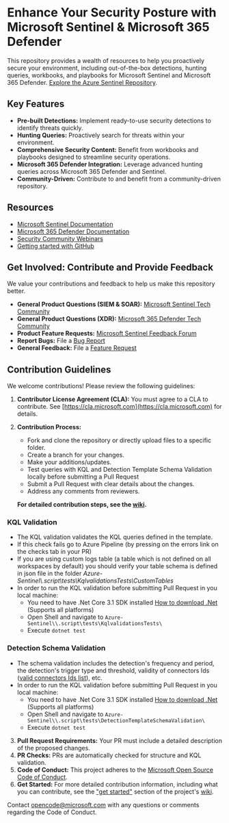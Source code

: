 # Enhance Your Security Posture with Microsoft Sentinel & Microsoft 365 Defender

This repository provides a wealth of resources to help you proactively secure your environment, including out-of-the-box detections, hunting queries, workbooks, and playbooks for Microsoft Sentinel and Microsoft 365 Defender.  [Explore the Azure Sentinel Repository](https://github.com/Azure/Azure-Sentinel).

## Key Features

*   **Pre-built Detections:** Implement ready-to-use security detections to identify threats quickly.
*   **Hunting Queries:** Proactively search for threats within your environment.
*   **Comprehensive Security Content:**  Benefit from workbooks and playbooks designed to streamline security operations.
*   **Microsoft 365 Defender Integration:** Leverage advanced hunting queries across Microsoft 365 Defender and Sentinel.
*   **Community-Driven:** Contribute to and benefit from a community-driven repository.

## Resources

*   [Microsoft Sentinel Documentation](https://go.microsoft.com/fwlink/?linkid=2073774&clcid=0x409)
*   [Microsoft 365 Defender Documentation](https://docs.microsoft.com/microsoft-365/security/defender/microsoft-365-defender?view=o365-worldwide)
*   [Security Community Webinars](https://aka.ms/securitywebinars)
*   [Getting started with GitHub](https://help.github.com/en#dotcom)

## Get Involved: Contribute and Provide Feedback

We value your contributions and feedback to help us make this repository better.

*   **General Product Questions (SIEM & SOAR):** [Microsoft Sentinel Tech Community](https://techcommunity.microsoft.com/t5/microsoft-sentinel/bd-p/MicrosoftSentinel)
*   **General Product Questions (XDR):** [Microsoft 365 Defender Tech Community](https://techcommunity.microsoft.com/t5/microsoft-365-defender/bd-p/MicrosoftThreatProtection)
*   **Product Feature Requests:** [Microsoft Sentinel Feedback Forum](https://feedback.azure.com/d365community/forum/37638d17-0625-ec11-b6e6-000d3a4f07b8)
*   **Report Bugs:** File a [Bug Report](https://github.com/Azure/Azure-Sentinel/issues/new?assignees=&labels=&template=bug_report.md&title=)
*   **General Feedback:** File a [Feature Request](https://github.com/Azure/Azure-Sentinel/issues/new?assignees=&labels=&template=feature_request.md&title=)

## Contribution Guidelines

We welcome contributions!  Please review the following guidelines:

1.  **Contributor License Agreement (CLA):** You must agree to a CLA to contribute.  See [https://cla.microsoft.com](https://cla.microsoft.com) for details.
2.  **Contribution Process:**

    *   Fork and clone the repository or directly upload files to a specific folder.
    *   Create a branch for your changes.
    *   Make your additions/updates.
    *   Test queries with KQL and Detection Template Schema Validation locally before submitting a Pull Request
    *   Submit a Pull Request with clear details about the changes.
    *   Address any comments from reviewers.

    **For detailed contribution steps, see the [wiki](https://github.com/Azure/Azure-Sentinel/wiki/Contribute-to-Sentinel-GitHub-Community-of-Queries#now-onto-the-how).**

###  KQL Validation
*   The KQL validation validates the KQL queries defined in the template.
*   If this check fails go to Azure Pipeline (by pressing on the errors link on the checks tab in your PR)
*   If you are using custom logs table (a table which is not defined on all workspaces by default) you should verify your table schema is defined in json file in the folder *Azure-Sentinel\\.script\tests\KqlvalidationsTests\CustomTables*
*   In order to run the KQL validation before submitting Pull Request in you local machine:
    *   You need to have .Net Core 3.1 SDK installed [How to download .Net](https://dotnet.microsoft.com/download) (Supports all platforms)
    *   Open Shell and navigate to  `Azure-Sentinel\\.script\tests\KqlvalidationsTests\`
    *   Execute `dotnet test`

###  Detection Schema Validation
*   The schema validation includes the detection's frequency and period, the detection's trigger type and threshold, validity of connectors Ids ([valid connectors Ids list](https://github.com/Azure/Azure-Sentinel/blob/master/.script/tests/detectionTemplateSchemaValidation/ValidConnectorIds.json)), etc.
*   In order to run the KQL validation before submitting Pull Request in you local machine:
    *   You need to have .Net Core 3.1 SDK installed [How to download .Net](https://dotnet.microsoft.com/download) (Supports all platforms)
    *   Open Shell and navigate to  `Azure-Sentinel\\.script\tests\DetectionTemplateSchemaValidation\`
    *   Execute `dotnet test`

3.  **Pull Request Requirements:**  Your PR must include a detailed description of the proposed changes.
4.  **PR Checks:** PRs are automatically checked for structure and KQL validation.
5.  **Code of Conduct:** This project adheres to the [Microsoft Open Source Code of Conduct](https://opensource.microsoft.com/codeofconduct/).
6.  **Get Started:** For more detailed contribution information, including what you can contribute, see the ["get started"](https://github.com/Azure/Azure-Sentinel/wiki#get-started) section of the project's [wiki](https://aka.ms/threathunters).

Contact [opencode@microsoft.com](mailto:opencode@microsoft.com) with any questions or comments regarding the Code of Conduct.